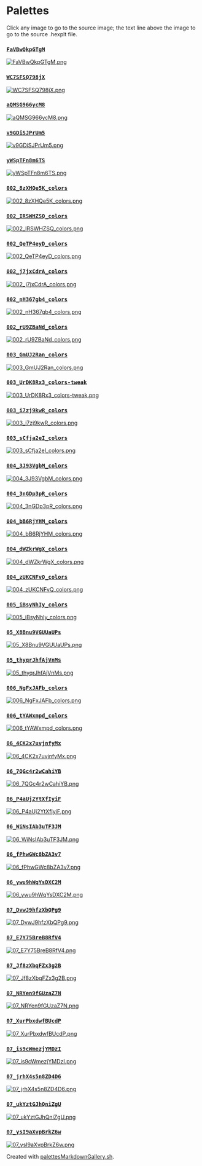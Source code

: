 # Palettes

Click any image to go to the source image; the text line above the image to go to the source .hexplt file.

### [`FaVBwQkpGTgM`](FaVBwQkpGTgM.hexplt)

[ ![FaVBwQkpGTgM.png](FaVBwQkpGTgM.png) ](FaVBwQkpGTgM.png)

### [`WC7SFSQ798jX`](WC7SFSQ798jX.hexplt)

[ ![WC7SFSQ798jX.png](WC7SFSQ798jX.png) ](WC7SFSQ798jX.png)

### [`aQMSG966ycM8`](aQMSG966ycM8.hexplt)

[ ![aQMSG966ycM8.png](aQMSG966ycM8.png) ](aQMSG966ycM8.png)

### [`v9GDiSJPrUm5`](v9GDiSJPrUm5.hexplt)

[ ![v9GDiSJPrUm5.png](v9GDiSJPrUm5.png) ](v9GDiSJPrUm5.png)

### [`yWSpTFn8m6TS`](yWSpTFn8m6TS.hexplt)

[ ![yWSpTFn8m6TS.png](yWSpTFn8m6TS.png) ](yWSpTFn8m6TS.png)

### [`002_8zXHQe5K_colors`](002_8zXHQe5K_colors.hexplt)

[ ![002_8zXHQe5K_colors.png](002_8zXHQe5K_colors.png) ](002_8zXHQe5K_colors.png)

### [`002_IRSWHZSQ_colors`](002_IRSWHZSQ_colors.hexplt)

[ ![002_IRSWHZSQ_colors.png](002_IRSWHZSQ_colors.png) ](002_IRSWHZSQ_colors.png)

### [`002_QeTP4eyD_colors`](002_QeTP4eyD_colors.hexplt)

[ ![002_QeTP4eyD_colors.png](002_QeTP4eyD_colors.png) ](002_QeTP4eyD_colors.png)

### [`002_j7jxCdrA_colors`](002_j7jxCdrA_colors.hexplt)

[ ![002_j7jxCdrA_colors.png](002_j7jxCdrA_colors.png) ](002_j7jxCdrA_colors.png)

### [`002_nH367gb4_colors`](002_nH367gb4_colors.hexplt)

[ ![002_nH367gb4_colors.png](002_nH367gb4_colors.png) ](002_nH367gb4_colors.png)

### [`002_rU9ZBaNd_colors`](002_rU9ZBaNd_colors.hexplt)

[ ![002_rU9ZBaNd_colors.png](002_rU9ZBaNd_colors.png) ](002_rU9ZBaNd_colors.png)

### [`003_GmUJ2Ran_colors`](003_GmUJ2Ran_colors.hexplt)

[ ![003_GmUJ2Ran_colors.png](003_GmUJ2Ran_colors.png) ](003_GmUJ2Ran_colors.png)

### [`003_UrDK8Rx3_colors-tweak`](003_UrDK8Rx3_colors-tweak.hexplt)

[ ![003_UrDK8Rx3_colors-tweak.png](003_UrDK8Rx3_colors-tweak.png) ](003_UrDK8Rx3_colors-tweak.png)

### [`003_i7zj9kwR_colors`](003_i7zj9kwR_colors.hexplt)

[ ![003_i7zj9kwR_colors.png](003_i7zj9kwR_colors.png) ](003_i7zj9kwR_colors.png)

### [`003_sCfja2eI_colors`](003_sCfja2eI_colors.hexplt)

[ ![003_sCfja2eI_colors.png](003_sCfja2eI_colors.png) ](003_sCfja2eI_colors.png)

### [`004_3J93VgbM_colors`](004_3J93VgbM_colors.hexplt)

[ ![004_3J93VgbM_colors.png](004_3J93VgbM_colors.png) ](004_3J93VgbM_colors.png)

### [`004_3nGDp3pR_colors`](004_3nGDp3pR_colors.hexplt)

[ ![004_3nGDp3pR_colors.png](004_3nGDp3pR_colors.png) ](004_3nGDp3pR_colors.png)

### [`004_bB6RjYHM_colors`](004_bB6RjYHM_colors.hexplt)

[ ![004_bB6RjYHM_colors.png](004_bB6RjYHM_colors.png) ](004_bB6RjYHM_colors.png)

### [`004_dWZkrWgX_colors`](004_dWZkrWgX_colors.hexplt)

[ ![004_dWZkrWgX_colors.png](004_dWZkrWgX_colors.png) ](004_dWZkrWgX_colors.png)

### [`004_zUKCNFvQ_colors`](004_zUKCNFvQ_colors.hexplt)

[ ![004_zUKCNFvQ_colors.png](004_zUKCNFvQ_colors.png) ](004_zUKCNFvQ_colors.png)

### [`005_iBsyNhIy_colors`](005_iBsyNhIy_colors.hexplt)

[ ![005_iBsyNhIy_colors.png](005_iBsyNhIy_colors.png) ](005_iBsyNhIy_colors.png)

### [`05_X8Bnu9VGUUaUPs`](05_X8Bnu9VGUUaUPs.hexplt)

[ ![05_X8Bnu9VGUUaUPs.png](05_X8Bnu9VGUUaUPs.png) ](05_X8Bnu9VGUUaUPs.png)

### [`05_thyqrJhfAjVnMs`](05_thyqrJhfAjVnMs.hexplt)

[ ![05_thyqrJhfAjVnMs.png](05_thyqrJhfAjVnMs.png) ](05_thyqrJhfAjVnMs.png)

### [`006_NgFxJAFb_colors`](006_NgFxJAFb_colors.hexplt)

[ ![006_NgFxJAFb_colors.png](006_NgFxJAFb_colors.png) ](006_NgFxJAFb_colors.png)

### [`006_tYAWxmpd_colors`](006_tYAWxmpd_colors.hexplt)

[ ![006_tYAWxmpd_colors.png](006_tYAWxmpd_colors.png) ](006_tYAWxmpd_colors.png)

### [`06_4CK2x7uvjnfyMx`](06_4CK2x7uvjnfyMx.hexplt)

[ ![06_4CK2x7uvjnfyMx.png](06_4CK2x7uvjnfyMx.png) ](06_4CK2x7uvjnfyMx.png)

### [`06_7QGc4r2wCahiYB`](06_7QGc4r2wCahiYB.hexplt)

[ ![06_7QGc4r2wCahiYB.png](06_7QGc4r2wCahiYB.png) ](06_7QGc4r2wCahiYB.png)

### [`06_P4aUj2YtXfIyiF`](06_P4aUj2YtXfIyiF.hexplt)

[ ![06_P4aUj2YtXfIyiF.png](06_P4aUj2YtXfIyiF.png) ](06_P4aUj2YtXfIyiF.png)

### [`06_WiNsIAb3uTF3JM`](06_WiNsIAb3uTF3JM.hexplt)

[ ![06_WiNsIAb3uTF3JM.png](06_WiNsIAb3uTF3JM.png) ](06_WiNsIAb3uTF3JM.png)

### [`06_fPhwGWc8bZA3v7`](06_fPhwGWc8bZA3v7.hexplt)

[ ![06_fPhwGWc8bZA3v7.png](06_fPhwGWc8bZA3v7.png) ](06_fPhwGWc8bZA3v7.png)

### [`06_ywu9hWqYsDXC2M`](06_ywu9hWqYsDXC2M.hexplt)

[ ![06_ywu9hWqYsDXC2M.png](06_ywu9hWqYsDXC2M.png) ](06_ywu9hWqYsDXC2M.png)

### [`07_DvwJ9hfzXbQPg9`](07_DvwJ9hfzXbQPg9.hexplt)

[ ![07_DvwJ9hfzXbQPg9.png](07_DvwJ9hfzXbQPg9.png) ](07_DvwJ9hfzXbQPg9.png)

### [`07_E7Y75BreB8RfV4`](07_E7Y75BreB8RfV4.hexplt)

[ ![07_E7Y75BreB8RfV4.png](07_E7Y75BreB8RfV4.png) ](07_E7Y75BreB8RfV4.png)

### [`07_Jf8zXbqFZx3g2B`](07_Jf8zXbqFZx3g2B.hexplt)

[ ![07_Jf8zXbqFZx3g2B.png](07_Jf8zXbqFZx3g2B.png) ](07_Jf8zXbqFZx3g2B.png)

### [`07_NRYen9fGUzaZ7N`](07_NRYen9fGUzaZ7N.hexplt)

[ ![07_NRYen9fGUzaZ7N.png](07_NRYen9fGUzaZ7N.png) ](07_NRYen9fGUzaZ7N.png)

### [`07_XurPbxdwfBUcdP`](07_XurPbxdwfBUcdP.hexplt)

[ ![07_XurPbxdwfBUcdP.png](07_XurPbxdwfBUcdP.png) ](07_XurPbxdwfBUcdP.png)

### [`07_is9cWmezjYMDzI`](07_is9cWmezjYMDzI.hexplt)

[ ![07_is9cWmezjYMDzI.png](07_is9cWmezjYMDzI.png) ](07_is9cWmezjYMDzI.png)

### [`07_jrhX4s5n8ZD4D6`](07_jrhX4s5n8ZD4D6.hexplt)

[ ![07_jrhX4s5n8ZD4D6.png](07_jrhX4s5n8ZD4D6.png) ](07_jrhX4s5n8ZD4D6.png)

### [`07_ukYztGJhQniZgU`](07_ukYztGJhQniZgU.hexplt)

[ ![07_ukYztGJhQniZgU.png](07_ukYztGJhQniZgU.png) ](07_ukYztGJhQniZgU.png)

### [`07_ysI9aXvpBrkZ6w`](07_ysI9aXvpBrkZ6w.hexplt)

[ ![07_ysI9aXvpBrkZ6w.png](07_ysI9aXvpBrkZ6w.png) ](07_ysI9aXvpBrkZ6w.png)

Created with [palettesMarkdownGallery.sh](https://github.com/earthbound19/_ebDev/blob/master/scripts/palettesMarkdownGallery.sh).